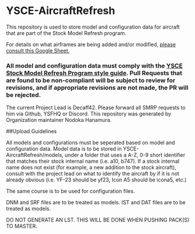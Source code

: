 # YSCE-AircraftRefresh

This repository is used to store model and configuration data for aircraft that are part of the Stock Model Refresh program.

For details on what airframes are being added and/or modified, [please consult this Google Sheet.](https://docs.google.com/spreadsheets/d/1Matr6fmgl9eA_kcahyLAjQDsGC_F0zWIhTi9eittGvM/edit?usp=sharing)

### **All model and configuration data must comply with the [YSCE Stock Model Refresh Program style guide](https://docs.google.com/document/d/1BXhmkg_0rdULVwUq0pbr7c9Z6K1UnlEAAzdyY1QUxXc/edit?usp=sharing). Pull Requests that are found to be non-compliant will be subject to review for revisions, and if appropriate revisions are not made, the PR will be rejected.**

The current Project Lead is Decaff42. Please forward all SMRP requests to him via Github, YSFHQ or Discord. This repository was generated by Organization maintainer Nodoka Hanamura.

##Upload Guidelines

All models and configurations must be seperated based on model and configuration data. Model data is to be stored in YSCE-AircraftRefresh/models, under a folder that uses a A-Z, 0-9 short identifier that matches their stock internal name (i.e. a10, b747). If a stock internal name does not exist (for example, a new addition to the stock aircraft), consult with the project lead on what to identify the aircraft by if it is not already obvious (i.e. YF-23 should be yf23, Icon A5 should be icona5, etc.)

The same course is to be used for configuration files.

DNM and SRF files are to be treated as models.
IST and DAT files are to be treated as models.

DO NOT GENERATE AN LST. THIS WILL BE DONE WHEN PUSHING PACK(S) TO MASTER.

